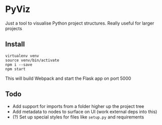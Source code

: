 # PyViz

Just a tool to visualise Python project structures. Really useful for larger projects

## Install

    virtualenv venv
    source venv/bin/activate
    npm i --save
    npm start
    
This will build Webpack and start the Flask app on port 5000

## Todo

- Add support for imports from a folder higher up the project tree
- Add metadata to nodes to surface on UI (work external deps into this)
- (?) Set up special styles for files like `setup.py` and requirements
